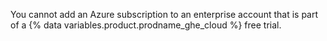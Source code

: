 You cannot add an Azure subscription to an enterprise account that is part of a {% data variables.product.prodname_ghe_cloud %} free trial.
